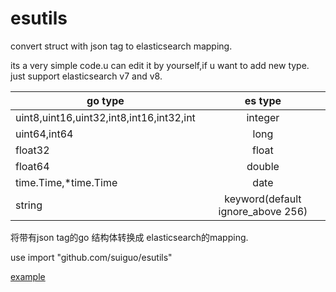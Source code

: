 # esutils
convert  struct with json tag to elasticsearch mapping.

its a very simple code.u can edit it by yourself,if u want to add new type. just support elasticsearch v7 and v8.

| go type  |  es type |
| ------------- |:-------------:|
| uint8,uint16,uint32,int8,int16,int32,int| integer     |
|uint64,int64    | long     |
| float32      | float    |
| float64     | double    |
| time.Time,*time.Time      | date    |
| string      |  keyword(default ignore_above 256)    |



将带有json tag的go 结构体转换成 elasticsearch的mapping.


use import "github.com/suiguo/esutils" 


[example](https://github.com/suiguo/esutils/blob/main/example/example.go)

